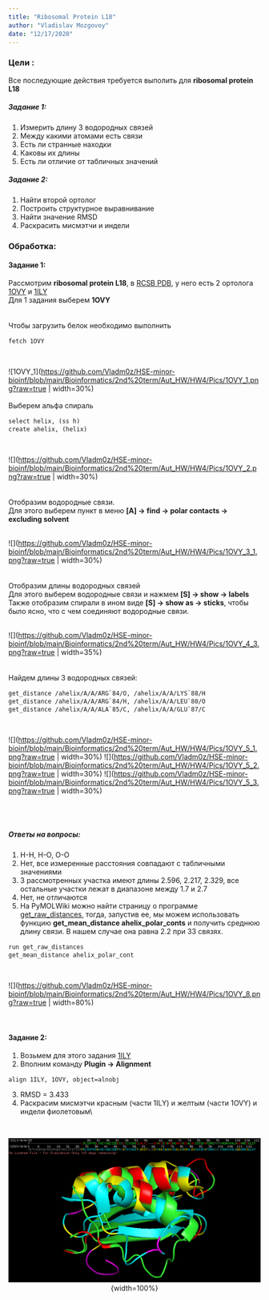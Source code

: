 ```yaml
---
title: "Ribosomal Protein L18"
author: "Vladislav Mozgovoy"
date: "12/17/2020"
---
```





### Цели : 

Все последующие действия требуется выполить для **ribosomal protein L18**

##### Задание 1:
  1. Измерить длину 3 водородных связей
  2. Между какими атомами есть связи
  3. Есть ли странные находки
  4. Каковы их длины
  5. Есть ли отличие от табличных значений
  
##### Задание 2:
  1. Найти второй ортолог
  2. Построить структурное выравнивание
  3. Найти значение RMSD
  4. Раскрасить мисмэтчи и индели


### Обработка:
#### Задание 1:
Рассмотрим **ribosomal protein L18**, в [RCSB PDB](https://www.rcsb.org/), у него есть 2 ортолога [1OVY](https://www.rcsb.org/structure/1OVY) и [1ILY](https://www.rcsb.org/structure/1ILY)\
Для 1 задания выберем **1OVY**\
<br/><br/>
Чтобы загрузить белок необходимо выполнить

```fetch
fetch 1OVY
```
<br/>

![1OVY_1](https://github.com/Vladm0z/HSE-minor-bioinf/blob/main/Bioinformatics/2nd%20term/Aut_HW/HW4/Pics/1OVY_1.png?raw=true | width=30%)
<br/><br/>
Выберем альфа спираль

```ahelix
select helix, (ss h)
create ahelix, (helix)
```
<br/>

![](https://github.com/Vladm0z/HSE-minor-bioinf/blob/main/Bioinformatics/2nd%20term/Aut_HW/HW4/Pics/1OVY_2.png?raw=true | width=30%)\
<br/><br/>
Отобразим водородные связи.\
Для этого выберем пункт в меню **[A] -> find -> polar contacts -> excluding solvent**\
<br/>

![](https://github.com/Vladm0z/HSE-minor-bioinf/blob/main/Bioinformatics/2nd%20term/Aut_HW/HW4/Pics/1OVY_3_1.png?raw=true | width=30%)\
<br/><br/>
Отобразим длины водородных связей\
Для этого выберем водородные связи и нажмем **[S] -> show -> labels**\
Также отобразим спирали в ином виде **[S] -> show as -> sticks**, чтобы было ясно, что с чем соединяют водородные связи.\
<br/>

![](https://github.com/Vladm0z/HSE-minor-bioinf/blob/main/Bioinformatics/2nd%20term/Aut_HW/HW4/Pics/1OVY_4_3.png?raw=true | width=35%)\
<br/><br/>
Найдем длины 3 водородных связей:

```get_distance
get_distance /ahelix/A/A/ARG`84/O, /ahelix/A/A/LYS`88/H
get_distance /ahelix/A/A/ARG`84/H, /ahelix/A/A/LEU`80/O
get_distance /ahelix/A/A/ALA`85/C, /ahelix/A/A/GLU`87/C
```
<br/>

![](https://github.com/Vladm0z/HSE-minor-bioinf/blob/main/Bioinformatics/2nd%20term/Aut_HW/HW4/Pics/1OVY_5_1.png?raw=true | width=30%)
![](https://github.com/Vladm0z/HSE-minor-bioinf/blob/main/Bioinformatics/2nd%20term/Aut_HW/HW4/Pics/1OVY_5_2.png?raw=true | width=30%)
![](https://github.com/Vladm0z/HSE-minor-bioinf/blob/main/Bioinformatics/2nd%20term/Aut_HW/HW4/Pics/1OVY_5_3.png?raw=true | width=30%)\
<br/><br/><br/>

##### Ответы на вопросы:
  1. H-H, H-O, O-O
  2. Нет, все измеренные расстояния совпадают с табличными значениями
  3. 3 рассмотренных участка имеют длины 2.596, 2.217, 2.329, все остальные участки лежат в диапазоне между 1.7 и 2.7
  4. Нет, не отличаются
  5. На PyMOLWiki можно найти страницу о программе [get_raw_distances](https://pymolwiki.org/index.php/Get_raw_distances), тогда, запустив ее, мы можем использовать функцию **get_mean_distance ahelix_polar_conts** и получить среднюю длину связи. В нашем случае она равна 2.2 при 33 связях.

```get_raw_distances
run get_raw_distances
get_mean_distance ahelix_polar_cont
```
<br/>

![](https://github.com/Vladm0z/HSE-minor-bioinf/blob/main/Bioinformatics/2nd%20term/Aut_HW/HW4/Pics/1OVY_8.png?raw=true | width=80%)
<br/><br/><br/>

#### Задание 2:
  1. Возьмем для этого задания [1ILY](https://www.rcsb.org/structure/1ILY)
  2. Вполним команду **Plugin -> Alignment**

```align
align 1ILY, 1OVY, object=alnobj
```
  3. RMSD = 3.433
  4. Раскрасим мисмэтчи красным (части 1ILY) и желтым (части 1OVY) и индели фиолетовым\
<br/>
<center>
  
![](Pics\1OVY_7.png){width=100%}
</center>

  
